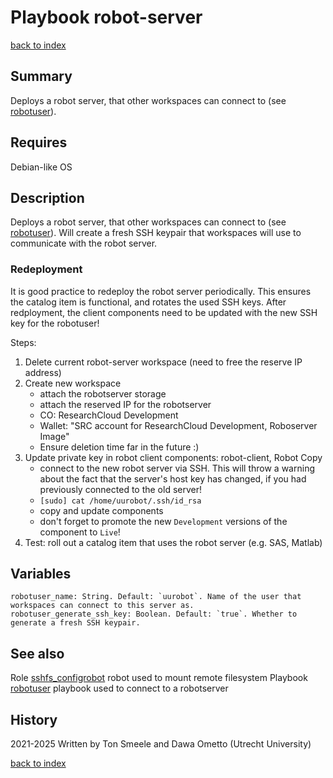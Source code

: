 # Playbook robot-server
[back to index](../index.md#Playbooks)

## Summary
Deploys a robot server, that other workspaces can connect to (see [robotuser](./robotuser.md)). 

## Requires
Debian-like OS

## Description

Deploys a robot server, that other workspaces can connect to (see [robotuser](./robotuser.md)). Will create a fresh SSH keypair that workspaces will use to communicate with the robot server.

### Redeployment

It is good practice to redeploy the robot server periodically. This ensures the catalog item is functional, and rotates the used SSH keys. After redployment, the client components need to be updated with the new SSH key for the robotuser!

Steps:

1. Delete current robot-server workspace (need to free the reserve IP address)
2. Create new workspace
    - attach the robotserver storage
    - attach the reserved IP for the robotserver
    - CO: ResearchCloud Development
    - Wallet: "SRC account for ResearchCloud Development, Roboserver Image"
    - Ensure deletion time far in the future :)
3. Update private key in robot client components: robot-client, Robot Copy
    * connect to the new robot server via SSH. This will throw a warning about the fact that the server's host key has changed, if you had previously connected to the old server!
    * `[sudo] cat /home/uurobot/.ssh/id_rsa`
    * copy and update components
    * don't forget to promote the new `Development` versions of the component to `Live`!
4. Test: roll out a catalog item that uses the robot server (e.g. SAS, Matlab)


## Variables
```
robotuser_name: String. Default: `uurobot`. Name of the user that workspaces can connect to this server as.
robotuser_generate_ssh_key: Boolean. Default: `true`. Whether to generate a fresh SSH keypair.

```

## See also
Role [sshfs_configrobot](../roles/sshfs_configrobot) robot used to mount remote filesystem
Playbook [robotuser](./robotuser.md) playbook used to connect to a robotserver


## History
2021-2025 Written by Ton Smeele and Dawa Ometto (Utrecht University)

[back to index](../index.md#Playbooks)
